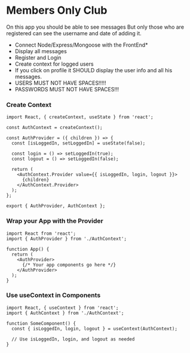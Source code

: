 # Members Only Club

On this app you should be able to see messages But only those who are registered can see the username and date of adding it.

- Connect Node/Express/Mongoose with the FrontEnd*
- Display all messages
- Register and Login
- Create context for logged users
- If you click on profile it SHOULD   display the user info and all his messages.
- USERS MUST NOT HAVE SPACES!!!!!
- PASSWORDS MUST NOT HAVE SPACES!!!

### Create Context

```
import React, { createContext, useState } from 'react';

const AuthContext = createContext();

const AuthProvider = ({ children }) => {
  const [isLoggedIn, setLoggedIn] = useState(false);

  const login = () => setLoggedIn(true);
  const logout = () => setLoggedIn(false);

  return (
    <AuthContext.Provider value={{ isLoggedIn, login, logout }}>
      {children}
    </AuthContext.Provider>
  );
};

export { AuthProvider, AuthContext };
```

### Wrap your App with the Provider

```
import React from 'react';
import { AuthProvider } from './AuthContext';

function App() {
  return (
    <AuthProvider>
      {/* Your app components go here */}
    </AuthProvider>
  );
}

```
### Use useContext in Components

```
import React, { useContext } from 'react';
import { AuthContext } from './AuthContext';

function SomeComponent() {
  const { isLoggedIn, login, logout } = useContext(AuthContext);

  // Use isLoggedIn, login, and logout as needed
}

```
